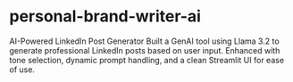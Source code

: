 # personal-brand-writer-ai
AI-Powered LinkedIn Post Generator Built a GenAI tool using Llama 3.2 to generate professional LinkedIn posts based on user input. Enhanced with tone selection, dynamic prompt handling, and a clean Streamlit UI for ease of use.
